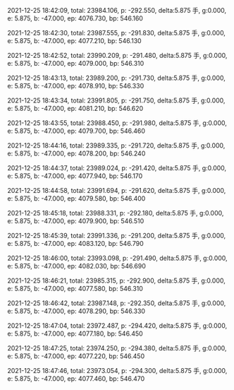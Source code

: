 2021-12-25 18:42:09, total: 23984.106, p: -292.550, delta:5.875 手, g:0.000, e: 5.875, b: -47.000, ep: 4076.730, bp: 546.160

2021-12-25 18:42:30, total: 23987.555, p: -291.830, delta:5.875 手, g:0.000, e: 5.875, b: -47.000, ep: 4077.210, bp: 546.130

2021-12-25 18:42:52, total: 23990.209, p: -291.480, delta:5.875 手, g:0.000, e: 5.875, b: -47.000, ep: 4079.000, bp: 546.310

2021-12-25 18:43:13, total: 23989.200, p: -291.730, delta:5.875 手, g:0.000, e: 5.875, b: -47.000, ep: 4078.910, bp: 546.330

2021-12-25 18:43:34, total: 23991.805, p: -291.750, delta:5.875 手, g:0.000, e: 5.875, b: -47.000, ep: 4081.210, bp: 546.620

2021-12-25 18:43:55, total: 23988.450, p: -291.980, delta:5.875 手, g:0.000, e: 5.875, b: -47.000, ep: 4079.700, bp: 546.460

2021-12-25 18:44:16, total: 23989.335, p: -291.720, delta:5.875 手, g:0.000, e: 5.875, b: -47.000, ep: 4078.200, bp: 546.240

2021-12-25 18:44:37, total: 23989.024, p: -291.420, delta:5.875 手, g:0.000, e: 5.875, b: -47.000, ep: 4077.940, bp: 546.170

2021-12-25 18:44:58, total: 23991.694, p: -291.620, delta:5.875 手, g:0.000, e: 5.875, b: -47.000, ep: 4079.580, bp: 546.400

2021-12-25 18:45:18, total: 23988.331, p: -292.180, delta:5.875 手, g:0.000, e: 5.875, b: -47.000, ep: 4079.900, bp: 546.510

2021-12-25 18:45:39, total: 23991.336, p: -291.200, delta:5.875 手, g:0.000, e: 5.875, b: -47.000, ep: 4083.120, bp: 546.790

2021-12-25 18:46:00, total: 23993.098, p: -291.490, delta:5.875 手, g:0.000, e: 5.875, b: -47.000, ep: 4082.030, bp: 546.690

2021-12-25 18:46:21, total: 23985.315, p: -292.900, delta:5.875 手, g:0.000, e: 5.875, b: -47.000, ep: 4077.580, bp: 546.310

2021-12-25 18:46:42, total: 23987.148, p: -292.350, delta:5.875 手, g:0.000, e: 5.875, b: -47.000, ep: 4078.290, bp: 546.330

2021-12-25 18:47:04, total: 23972.487, p: -294.420, delta:5.875 手, g:0.000, e: 5.875, b: -47.000, ep: 4077.180, bp: 546.450

2021-12-25 18:47:25, total: 23974.250, p: -294.380, delta:5.875 手, g:0.000, e: 5.875, b: -47.000, ep: 4077.220, bp: 546.450

2021-12-25 18:47:46, total: 23973.054, p: -294.300, delta:5.875 手, g:0.000, e: 5.875, b: -47.000, ep: 4077.460, bp: 546.470